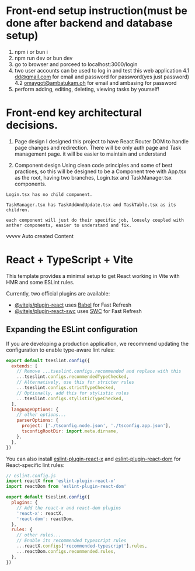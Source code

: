 # Front-end setup instruction(must be done after backend and database setup)
  1. npm i or bun i
  2. npm run dev or bun dev
  3. go to browser and porceed to localhost:3000/login
  4. two user accounts can be used to log in and test this web application
    4.1 dd@gmail.com for email and password for password(yes just password)
    4.2 omaygot@ambatukam.oh for email and ambasing for password 
  5. perform adding, editing, deleting, viewing tasks by yourself!

# Front-end key architectural decisions.
  1. Page design
    I designed this project to have React Router DOM to handle page changes and redirection. There will be only auth page and Task management page. it will be easier to maintain and understand

  2. Component design
    Using clean code principles and some of best practices, so this will be designed to be a Component tree with App.tsx as the root, having two branches, Login.tsx and TaskManager.tsx components.

    Login.tsx has no child component.

    TaskManager.tsx has TaskAddAndUpdate.tsx and TaskTable.tsx as its children.

    each component will just do their specific job, loosely coupled with anther components, easier to understand and fix.
  



vvvvv  Auto created Content
# React + TypeScript + Vite

This template provides a minimal setup to get React working in Vite with HMR and some ESLint rules.

Currently, two official plugins are available:

- [@vitejs/plugin-react](https://github.com/vitejs/vite-plugin-react/blob/main/packages/plugin-react/README.md) uses [Babel](https://babeljs.io/) for Fast Refresh
- [@vitejs/plugin-react-swc](https://github.com/vitejs/vite-plugin-react-swc) uses [SWC](https://swc.rs/) for Fast Refresh

## Expanding the ESLint configuration

If you are developing a production application, we recommend updating the configuration to enable type-aware lint rules:

```js
export default tseslint.config({
  extends: [
    // Remove ...tseslint.configs.recommended and replace with this
    ...tseslint.configs.recommendedTypeChecked,
    // Alternatively, use this for stricter rules
    ...tseslint.configs.strictTypeChecked,
    // Optionally, add this for stylistic rules
    ...tseslint.configs.stylisticTypeChecked,
  ],
  languageOptions: {
    // other options...
    parserOptions: {
      project: ['./tsconfig.node.json', './tsconfig.app.json'],
      tsconfigRootDir: import.meta.dirname,
    },
  },
})
```

You can also install [eslint-plugin-react-x](https://github.com/Rel1cx/eslint-react/tree/main/packages/plugins/eslint-plugin-react-x) and [eslint-plugin-react-dom](https://github.com/Rel1cx/eslint-react/tree/main/packages/plugins/eslint-plugin-react-dom) for React-specific lint rules:

```js
// eslint.config.js
import reactX from 'eslint-plugin-react-x'
import reactDom from 'eslint-plugin-react-dom'

export default tseslint.config({
  plugins: {
    // Add the react-x and react-dom plugins
    'react-x': reactX,
    'react-dom': reactDom,
  },
  rules: {
    // other rules...
    // Enable its recommended typescript rules
    ...reactX.configs['recommended-typescript'].rules,
    ...reactDom.configs.recommended.rules,
  },
})
```
